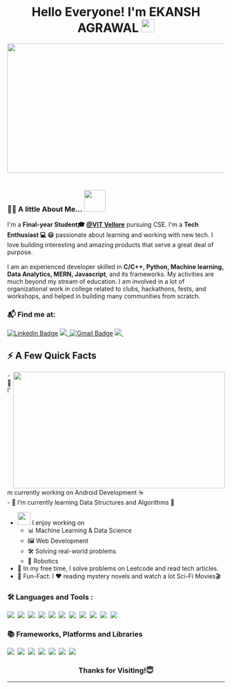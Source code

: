 <div id="header" align="center">
<!--   <img src="https://media.giphy.com/media/M9gbBd9nbDrOTu1Mqx/giphy.gif" width="100"/>
  <div id="badges">
    <a href="https://www.linkedin.com/in/ekansh-agrawal-b45407214/">
      <img src="https://img.shields.io/badge/LinkedIn-blue?style=for-the-badge&logo=linkedin&logoColor=white" alt="LinkedIn Badge"/>
    </a> 
  </div> 
  <img src="https://komarev.com/ghpvc/?username=your-github-username&style=flat-square&color=blue" alt=""/> -->
  <h1 align="center">
    Hello Everyone! I'm EKANSH AGRAWAL
    <img src="https://media.giphy.com/media/hvRJCLFzcasrR4ia7z/giphy.gif" width="30px"/>
  </h1>
</div>
<div align="center">
  <img src="https://user-images.githubusercontent.com/74038190/225813708-98b745f2-7d22-48cf-9150-083f1b00d6c9.gif" width="600" height="300"/>
</div>
<br/>

### 👨‍💻 A little About Me...  <img src="https://media.giphy.com/media/VgCDAzcKvsR6OM0uWg/giphy.gif" width="50"> 
I'm a **Final-year Student🎓 [@VIT Vellore](https://www.vit.ac.in)** pursuing CSE. I'm a **Tech Enthusiast 💻 😃** passionate about learning and working with new tech. I love building interesting and amazing products that serve a great deal of purpose. <br/><br/>
I am an experienced developer skilled in **C/C++, Python, Machine learning, Data Analytics, MERN, Javascript**, and its frameworks. My activities are much beyond my stream of education. I am involved in a lot of organizational work in college related to clubs, hackathons, fests, and workshops, and helped in building many communities from scratch.
<!-- I am a Full Stack Developer <img src="https://media.giphy.com/media/WUlplcMpOCEmTGBtBW/giphy.gif" width="30"> from India. 
- :telescope: I’m working as a Software Engineer and contributing to frontend and backend for building web applications.

- :seedling: Exploring Technical Content Writing.

- :zap: In my free time, I solve problems on GeeksforGeeks and read tech articles.

- :mailbox:How to reach me: (https://img.shields.io/badge/-kakbar-blue?style=flat&logo=Linkedin&logoColor=white)](https://www.linkedin.com/in/ekansh-agrawal-b45407214/) -->

 ### 📬 Find me at:
  <!-- <img src="https://img.shields.io/badge/linkedin-%230077B5.svg?style=for-the-badge&logo=linkedin&logoColor=white&link=https://www.linkedin.com/in/ekansh-agrawal-b45407214/"/>&nbsp;
  <img src="https://img.shields.io/badge/Gmail-D14836?style=for-the-badge&logo=gmail&logoColor=white&link=mailto:defcon.sentinal95@gmail.com)](mailto:defcon.sentinal95@gmail.com)"/>&nbsp; -->
  [![Linkedin Badge](https://img.shields.io/badge/-LinkedIn-blue?style=for-the-badge&logo=Linkedin&logoColor=white&link=www.linkedin.com/in/ekansh-agrawal-b45407214/)](https://www.linkedin.com/in/ekansh-agrawal-b45407214/)
  <a href="https://www.instagram.com/ekanshagrawal03/">
  <img src="https://img.shields.io/badge/Instagram-%23E4405F.svg?style=for-the-badge&logo=Instagram&logoColor=white"/>&nbsp;
  </a>
  [![Gmail Badge](https://img.shields.io/badge/-Gmail-d14836?style=for-the-badge&logo=Gmail&logoColor=white&link=mailto:ekanshagrawal58939@gmail.com)](mailto:ekanshagrawal58939@gmail.com)
 <a href="https://discordapp.com/users/Ekansh#6945/">
  <img src="https://img.shields.io/badge/Discord-%235865F2.svg?style=for-the-badge&logo=discord&logoColor=white"/>&nbsp;
  </a>
  
## ⚡️ A Few Quick Facts
<img width="490" height="270" src="https://media.giphy.com/media/9B8wYztAoe1zO/source.gif" align=right>
- 🔭 I’m currently working on Android Development ☕</br>
- 🌱 I’m currently learning Data Structures and Algorithms 💫
  
- <img src="https://media.giphy.com/media/WUlplcMpOCEmTGBtBW/giphy.gif" width="30">  I enjoy working on
  - 📊 Machine Learning & Data Science
  - 🖼 Web Development
  - 🛠 Solving real-world problems
  - 🤖 Robotics
- 📝 In my free time, I solve problems on Leetcode and read tech articles.
- 🎉 Fun-Fact: I ❤️ reading mystery novels and watch a lot Sci-Fi Movies🎬
<!-- - 👯 I’m looking to collaborate on making hardware projects with Raspberry Pi or Nvidia Jetson Nano
- 🤔 I’m looking for help with Devops
- 💬 Ask me about Python, ML, CV, Raspi
- 📙 Check out my [Resume](https://www.linkedin.com/in/hemanthkollipara/) -->

### :hammer_and_wrench: Languages and Tools :
<div>
  <img src="https://img.shields.io/badge/c-%2300599C.svg?style=for-the-badge&logo=c&logoColor=white"/>&nbsp;
  <img src="https://img.shields.io/badge/c++-%2300599C.svg?style=for-the-badge&logo=c%2B%2B&logoColor=white"/>&nbsp;
  <img src="https://img.shields.io/badge/css3-%231572B6.svg?style=for-the-badge&logo=css3&logoColor=white"/>&nbsp;
  <img src="https://img.shields.io/badge/html5-%23E34F26.svg?style=for-the-badge&logo=html5&logoColor=white"/>&nbsp;
  <img src="https://img.shields.io/badge/java-%23ED8B00.svg?style=for-the-badge&logo=openjdk&logoColor=white"/>&nbsp;
  <img src="https://img.shields.io/badge/javascript-%23323330.svg?style=for-the-badge&logo=javascript&logoColor=%23F7DF1E"/>&nbsp;
  <img src="https://img.shields.io/badge/latex-%23008080.svg?style=for-the-badge&logo=latex&logoColor=white"/>&nbsp;
  <img src="https://img.shields.io/badge/python-3670A0?style=for-the-badge&logo=python&logoColor=ffdd54"/>&nbsp;
  <img src="https://img.shields.io/badge/r-%23276DC3.svg?style=for-the-badge&logo=r&logoColor=white"/>&nbsp;
  <img src="https://img.shields.io/badge/MongoDB-%234ea94b.svg?style=for-the-badge&logo=mongodb&logoColor=white"/>&nbsp;
  <img src="https://img.shields.io/badge/mysql-%2300f.svg?style=for-the-badge&logo=mysql&logoColor=white"/>&nbsp;

### 📚 Frameworks, Platforms and Libraries
  <img src="https://img.shields.io/badge/express.js-%23404d59.svg?style=for-the-badge&logo=express&logoColor=%2361DAFB"/>&nbsp;
  <img src="https://img.shields.io/badge/node.js-6DA55F?style=for-the-badge&logo=node.js&logoColor=white"/>&nbsp;
  <img src="https://img.shields.io/badge/opencv-%23white.svg?style=for-the-badge&logo=opencv&logoColor=white"/>&nbsp;
  <img src="https://img.shields.io/badge/WordPress-%23117AC9.svg?style=for-the-badge&logo=WordPress&logoColor=white"/>&nbsp;
  <img src="https://img.shields.io/badge/jupyter-%23FA0F00.svg?style=for-the-badge&logo=jupyter&logoColor=white"/>&nbsp;
  <img src="https://img.shields.io/badge/RStudio-4285F4?style=for-the-badge&logo=rstudio&logoColor=white"/>&nbsp;
  <img src="https://img.shields.io/badge/Microsoft_Excel-217346?style=for-the-badge&logo=microsoft-excel&logoColor=white"/>&nbsp;

  
<h3 align="center">Thanks for Visiting!😇</h3>
</div>

---
<!--
### :fire: My Stats :
 [![GitHub Streak](http://github-readme-streak-stats.herokuapp.com?user=your-github-username&theme=dark&background=000000)](https://git.io/streak-stats)

[![Top Langs](https://github-readme-stats.vercel.app/api/top-langs/?username=your-github-username&layout=compact&theme=vision-friendly-dark)](https://github.com/anuraghazra/github-readme-stats)

---

### :writing_hand: Blog Posts :
 BLOG-POST-LIST:START 
 BLOG-POST-LIST:END  
-->
